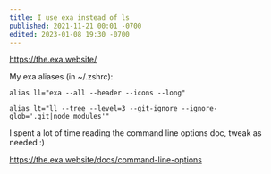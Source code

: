 ```yaml
---
title: I use exa instead of ls
published: 2021-11-21 00:01 -0700
edited: 2023-01-08 19:30 -0700
---
```


https://the.exa.website/

My exa aliases (in ~/.zshrc):

```
alias ll="exa --all --header --icons --long"
```

```
alias lt="ll --tree --level=3 --git-ignore --ignore-glob='.git|node_modules'"
```

I spent a lot of time reading the command line options doc, tweak as needed :)

https://the.exa.website/docs/command-line-options
